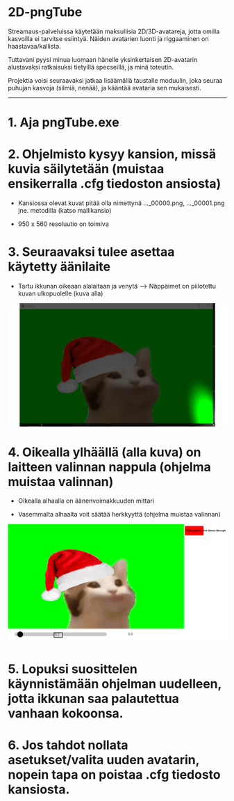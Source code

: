 # 2D-pngTube

Streamaus-palveluissa käytetään maksullisia 2D/3D-avatareja, jotta omilla kasvoilla ei tarvitse esiintyä. Näiden avatarien luonti ja riggaaminen on haastavaa/kallista.

Tuttavani pyysi minua luomaan hänelle yksinkertaisen 2D-avatarin alustavaksi ratkaisuksi tietyillä specseillä, ja minä toteutin.

Projektia voisi seuraavaksi jatkaa lisäämällä taustalle moduulin, joka seuraa puhujan kasvoja (silmiä, nenää), ja kääntää avataria sen mukaisesti.

---

# 1. Aja pngTube.exe

# 2. Ohjelmisto kysyy kansion, missä kuvia säilytetään (muistaa ensikerralla .cfg tiedoston ansiosta)

* Kansiossa olevat kuvat pitää olla nimettynä ..._00000.png, ..._00001.png jne. metodilla (katso mallikansio)

* 950 x 560 resoluutio on toimiva

# 3. Seuraavaksi tulee asettaa käytetty äänilaite

* Tartu ikkunan oikeaan alalaitaan ja venytä --> Näppäimet on piilotettu kuvan ulkopuolelle (kuva alla)

![Tartu kulmaan](kuva1.png "Tartu kulmaan")

# 4. Oikealla ylhäällä (alla kuva) on laitteen valinnan nappula (ohjelma muistaa valinnan)

* Oikealla alhaalla on äänenvoimakkuuden mittari

* Vasemmalta alhaalta voit säätää herkkyyttä (ohjelma muistaa valinnan)

![Säätimiä](kuva2.png "Säätimiä")

#  5. Lopuksi suosittelen käynnistämään ohjelman uudelleen, jotta ikkunan saa palautettua vanhaan kokoonsa.

# 6. Jos tahdot nollata asetukset/valita uuden avatarin, nopein tapa on poistaa .cfg tiedosto kansiosta.

